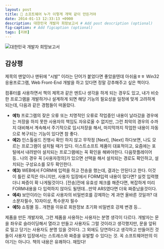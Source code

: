 ```yaml
---
layout: post
title: 📕 소프트웨어 누가 이렇게 개떡 같이 만든거야
date: 2014-01-13 12:33:13 +0900
description: 대한민국 개발자 희망보고서 # Add post description (optional)
fig-caption: # Add figcaption (optional)
tags: [리뷰]
---
```

![대한민국 개발자 희망보고서](https://image.yes24.com/momo/TopCate62/MidCate01/6109581.jpg)


## 감상평 
제목의 맨앞이나 맨뒤에 "시발" 이라는 단어가 붙었다면 좋았을텐데 아쉬움ㅎㅎ Win32 응용프로그램, Web Front-End 개발을 하고 있다면 정말 강추해주고 싶은 책이다.

컴퓨터를 사용하면서 책의 제목과 같은 멘트나 생각을 하게 되는 경우도 있고, 내가 비슷한 프로그램을 개발하거나 설계하게 되면 해당 기능의 필요성을 일정에 맞게 고려하게 되는데, 다음과 같은 경험들이 떠올랐다.

- **예1)** 프로그램의 잦은 오류 또는 치명적인 오류로 작업중인 내용이 날라갔을 경우에는 저장을 하지 못한 사용자의 책임도 자유로울 수 없지만, 그런 최악의 경우의 수까지 대비해서 계속해서 주기적으로 임시저장을 해서, 마지막까지 작업한 내용이 자동으로 복구되는 기능이 있다면 참 좋다.
- **예2)** 인스톨쉴드 진행시 확인 하지 않고 무작정 [Next], [Next] 하다보면, 나도 모르는 프로그램이 설치될 때가 있다. 이스트소프트 제품이 대표적이고, 요즘에는 포털에서 내려받아 설치되는 프로그램에는 꼭 확인을 해봐야한다. 다음팟플레이어 등..  나의 경우 꼭 [사용자정의]가 있으면 선택을 해서 설치되는 경로도 확인하고, 설치되는 구성요소를 모두 확인한다. 
- **예3)** WEB에서 FORM에 입력을 하고 전송을 했는데, 결과는 안된다고 한다. 이것이 틀린 로직은 아니지만, 사용자 입장에서 FORM입력 내용이 많다면? 실컷 입력했더니 짜증이 확 나게될것이다. [전송]전에 유효성 체크를 해준다면, 복잡하게 미리 FORM내용을 다 입력하지 않아도 될텐데...만약 ARS였다면 더욱 짜증났을것이다.
- **예4)** 보안이라는 이유로 사용자의 비밀번호를 강제하는 게 과연 올바른 것일까? 대소문자필수, 10자이상, 특수문자 필수
- **예5)** 쇼핑몰 등.. 개편을 이유로 회원정보 초기화 비밀번호 강제 변경 등...

제품을 만든 개발자와, 그런 제품을 사용하는 사용자는 분명 생각이 다르다.  개발자는 문을 좌우로 슬라이딩해서 열라고 만들고 사용자도 그럴 것이라고 생각했지만, 문을 앞뒤로 밀고 당기는 사용자도 분명 있을 것이다.  그 외에도 당연하다고 생각하고 만들어진 것들이 사용자 입장에서는 스트레스와 짜증을 유발할 수 있다는 것. 꼭 소프트웨어만의 이야기는 아니다. 책의 내용은 유쾌하다. 재밌다!